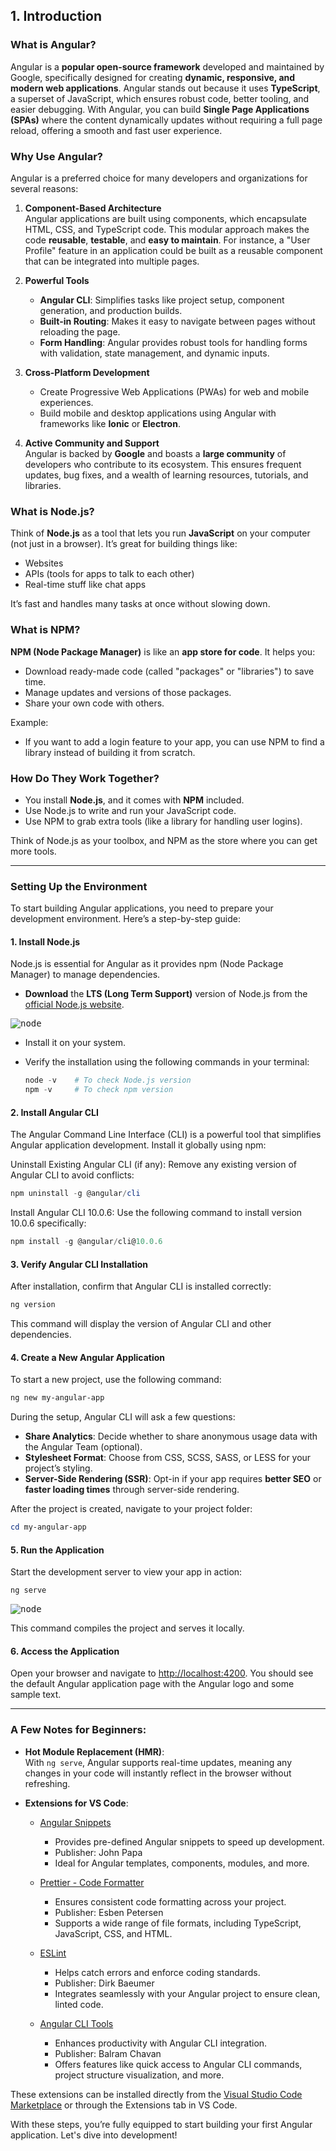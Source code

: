 ## 1. Introduction

### What is Angular?  
Angular is a **popular open-source framework** developed and maintained by Google, specifically designed for creating **dynamic, responsive, and modern web applications**. Angular stands out because it uses **TypeScript**, a superset of JavaScript, which ensures robust code, better tooling, and easier debugging. With Angular, you can build **Single Page Applications (SPAs)** where the content dynamically updates without requiring a full page reload, offering a smooth and fast user experience.  

### Why Use Angular?  
Angular is a preferred choice for many developers and organizations for several reasons:  

1. **Component-Based Architecture**  
   Angular applications are built using components, which encapsulate HTML, CSS, and TypeScript code. This modular approach makes the code **reusable**, **testable**, and **easy to maintain**. For instance, a "User Profile" feature in an application could be built as a reusable component that can be integrated into multiple pages.  

2. **Powerful Tools**  
   - **Angular CLI**: Simplifies tasks like project setup, component generation, and production builds.  
   - **Built-in Routing**: Makes it easy to navigate between pages without reloading the page.  
   - **Form Handling**: Angular provides robust tools for handling forms with validation, state management, and dynamic inputs.

3. **Cross-Platform Development**  
   - Create Progressive Web Applications (PWAs) for web and mobile experiences.  
   - Build mobile and desktop applications using Angular with frameworks like **Ionic** or **Electron**.

4. **Active Community and Support**  
   Angular is backed by **Google** and boasts a **large community** of developers who contribute to its ecosystem. This ensures frequent updates, bug fixes, and a wealth of learning resources, tutorials, and libraries.

### What is Node.js?

Think of **Node.js** as a tool that lets you run **JavaScript** on your computer (not just in a browser). It’s great for building things like:
- Websites
- APIs (tools for apps to talk to each other)
- Real-time stuff like chat apps

It’s fast and handles many tasks at once without slowing down.

### What is NPM?

**NPM (Node Package Manager)** is like an **app store for code**. It helps you:
- Download ready-made code (called "packages" or "libraries") to save time.
- Manage updates and versions of those packages.
- Share your own code with others.

Example:
- If you want to add a login feature to your app, you can use NPM to find a library instead of building it from scratch.

### **How Do They Work Together?**
- You install **Node.js**, and it comes with **NPM** included.
- Use Node.js to write and run your JavaScript code.
- Use NPM to grab extra tools (like a library for handling user logins). 

Think of Node.js as your toolbox, and NPM as the store where you can get more tools.

---

### Setting Up the Environment  

To start building Angular applications, you need to prepare your development environment. Here’s a step-by-step guide:  

#### 1. Install Node.js
Node.js is essential for Angular as it provides npm (Node Package Manager) to manage dependencies.  

- **Download** the **LTS (Long Term Support)** version of Node.js from the [official Node.js website](https://nodejs.org/dist/v12.14.0/node-v12.14.0-x64.msi).

<kbd>![node](/images/introduction/node-install.png)</kbd>

- Install it on your system.  
- Verify the installation using the following commands in your terminal:  

   ```PowerShell
   node -v    # To check Node.js version
   npm -v     # To check npm version
   ```

#### 2. Install Angular CLI
The Angular Command Line Interface (CLI) is a powerful tool that simplifies Angular application development. Install it globally using npm:  

Uninstall Existing Angular CLI (if any): Remove any existing version of Angular CLI to avoid conflicts:

   ```PowerShell
   npm uninstall -g @angular/cli
   ```
Install Angular CLI 10.0.6: Use the following command to install version 10.0.6 specifically:

   ```PowerShell
   npm install -g @angular/cli@10.0.6
   ```

#### 3. Verify Angular CLI Installation
After installation, confirm that Angular CLI is installed correctly:  

   ```PowerShell
   ng version
   ```

This command will display the version of Angular CLI and other dependencies.  

#### 4. Create a New Angular Application
To start a new project, use the following command:  

   ```PowerShell
   ng new my-angular-app
   ```

During the setup, Angular CLI will ask a few questions:  
- **Share Analytics**: Decide whether to share anonymous usage data with the Angular Team (optional).  
- **Stylesheet Format**: Choose from CSS, SCSS, SASS, or LESS for your project’s styling.  
- **Server-Side Rendering (SSR)**: Opt-in if your app requires **better SEO** or **faster loading times** through server-side rendering.

After the project is created, navigate to your project folder:  

   ```PowerShell
   cd my-angular-app
   ```

#### 5. Run the Application
Start the development server to view your app in action:  

   ```PowerShell
   ng serve
   ```

<kbd>![node](/images/introduction/run-app.png)</kbd>

This command compiles the project and serves it locally.  

#### 6. Access the Application
Open your browser and navigate to [http://localhost:4200](http://localhost:4200). You should see the default Angular application page with the Angular logo and some sample text.

---

### A Few Notes for Beginners:

- **Hot Module Replacement (HMR)**:  
   With `ng serve`, Angular supports real-time updates, meaning any changes in your code will instantly reflect in the browser without refreshing.

- **Extensions for VS Code**:  

   - [Angular Snippets](https://marketplace.visualstudio.com/items?itemName=johnpapa.Angular2)
     - Provides pre-defined Angular snippets to speed up development.
     - Publisher: John Papa  
     - Ideal for Angular templates, components, modules, and more.

   - [Prettier - Code Formatter](https://marketplace.visualstudio.com/items?itemName=esbenp.prettier-vscode)
     - Ensures consistent code formatting across your project.
     - Publisher: Esben Petersen  
     - Supports a wide range of file formats, including TypeScript, JavaScript, CSS, and HTML.

   - [ESLint](https://marketplace.visualstudio.com/items?itemName=dbaeumer.vscode-eslint)
     - Helps catch errors and enforce coding standards.
     - Publisher: Dirk Baeumer  
     - Integrates seamlessly with your Angular project to ensure clean, linted code.

   - [Angular CLI Tools](https://marketplace.visualstudio.com/items?itemName=UVBrain.ng-cli)
     - Enhances productivity with Angular CLI integration.
     - Publisher: Balram Chavan  
     - Offers features like quick access to Angular CLI commands, project structure visualization, and more.

These extensions can be installed directly from the [Visual Studio Code Marketplace](https://marketplace.visualstudio.com/vscode) or through the Extensions tab in VS Code.

With these steps, you’re fully equipped to start building your first Angular application. Let's dive into development!
